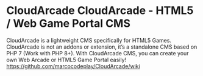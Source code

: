 # CloudArcade CloudArcade - HTML5 / Web Game Portal CMS
CloudArcade is a lightweight CMS specifically for HTML5 Games. CloudArcade is not an addons or extension, it’s a standalone CMS based on PHP 7 (Work with PHP 8+). With CloudArcade CMS, you can create your own Web Arcade or HTML5 Game Portal easily!
https://github.com/marcocodeplay/CloudArcade/wiki
